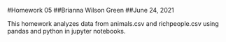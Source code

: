 #Homework 05
##Brianna Wilson Green
##June 24, 2021

This homework analyzes data from animals.csv and richpeople.csv using pandas and python in jupyter notebooks.